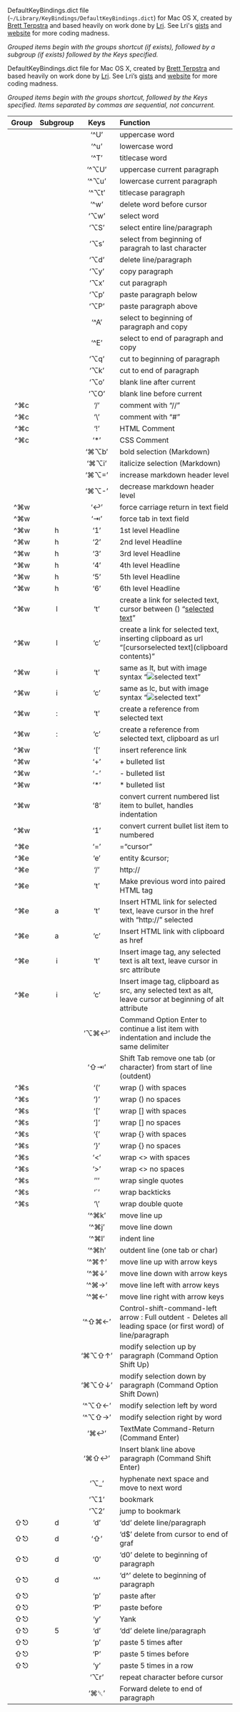 DefaultKeyBindings.dict file (`~/Library/KeyBindings/DefaultKeyBindings.dict`) for Mac OS X, created by [Brett Terpstra][] and based heavily on work done by [Lri][lrikeys]. See Lri's [gists][lrigists] and [website][lriweb] for more coding madness.

[lrikeys]: http://www.cs.helsinki.fi/u/lranta/keybindings/
[lriweb]: http://www.cs.helsinki.fi/u/lranta/
[lrigists]: https://gist.github.com/Lri
[brett terpstra]: http://brettterpstra.com

*Grouped items begin with the groups shortcut (if exists), followed by a subgroup (if exists) followed by the Keys specified.*

<p>DefaultKeyBindings.dict file for Mac OS X, created by <a href="http://brettterpstra.com">Brett Terpstra</a> and based heavily on work done by <a href="http://www.cs.helsinki.fi/u/lranta/keybindings/">Lri</a>. See Lri&#8217;s <a href="https://gist.github.com/Lri">gists</a> and <a href="http://www.cs.helsinki.fi/u/lranta/">website</a> for more coding madness.</p>

<p><em>Grouped items begin with the groups shortcut, followed by the Keys specified. Items separated by commas are sequential, not concurrent.</em></p>


<table>
<colgroup>
<col style="text-align:center;"/>
<col style="text-align:center;"/>
<col style="text-align:center;"/>
<col style="text-align:left;"/>
</colgroup>

<thead>
<tr>
	<th style="text-align:center;">Group</th>
	<th style="text-align:center;">Subgroup</th>
	<th style="text-align:center;">Keys</th>
	<th style="text-align:left;">Function</th>
</tr>
</thead>

<tbody>
<tr>
	<td style="text-align:center;"></td>
	<td style="text-align:center;"></td>
	<td style="text-align:center;">&#8216;^U&#8217;</td>
	<td style="text-align:left;">uppercase word</td>
</tr>
<tr>
	<td style="text-align:center;"></td>
	<td style="text-align:center;"></td>
	<td style="text-align:center;">&#8216;^u&#8217;</td>
	<td style="text-align:left;">lowercase word</td>
</tr>
<tr>
	<td style="text-align:center;"></td>
	<td style="text-align:center;"></td>
	<td style="text-align:center;">&#8216;^T&#8217;</td>
	<td style="text-align:left;">titlecase word</td>
</tr>
<tr>
	<td style="text-align:center;"></td>
	<td style="text-align:center;"></td>
	<td style="text-align:center;">&#8216;^⌥U&#8217;</td>
	<td style="text-align:left;">uppercase current paragraph</td>
</tr>
<tr>
	<td style="text-align:center;"></td>
	<td style="text-align:center;"></td>
	<td style="text-align:center;">&#8216;^⌥u&#8217;</td>
	<td style="text-align:left;">lowercase current paragraph</td>
</tr>
<tr>
	<td style="text-align:center;"></td>
	<td style="text-align:center;"></td>
	<td style="text-align:center;">&#8216;^⌥t&#8217;</td>
	<td style="text-align:left;">titlecase paragraph</td>
</tr>
<tr>
	<td style="text-align:center;"></td>
	<td style="text-align:center;"></td>
	<td style="text-align:center;">&#8216;^w&#8217;</td>
	<td style="text-align:left;">delete word before cursor</td>
</tr>
<tr>
	<td style="text-align:center;"></td>
	<td style="text-align:center;"></td>
	<td style="text-align:center;">&#8216;⌥w&#8217;</td>
	<td style="text-align:left;">select word</td>
</tr>
<tr>
	<td style="text-align:center;"></td>
	<td style="text-align:center;"></td>
	<td style="text-align:center;">&#8216;⌥S&#8217;</td>
	<td style="text-align:left;">select entire line/paragraph</td>
</tr>
<tr>
	<td style="text-align:center;"></td>
	<td style="text-align:center;"></td>
	<td style="text-align:center;">&#8216;⌥s&#8217;</td>
	<td style="text-align:left;">select from beginning of paragrah to last character</td>
</tr>
<tr>
	<td style="text-align:center;"></td>
	<td style="text-align:center;"></td>
	<td style="text-align:center;">&#8216;⌥d&#8217;</td>
	<td style="text-align:left;">delete line/paragraph</td>
</tr>
<tr>
	<td style="text-align:center;"></td>
	<td style="text-align:center;"></td>
	<td style="text-align:center;">&#8216;⌥y&#8217;</td>
	<td style="text-align:left;">copy paragraph</td>
</tr>
<tr>
	<td style="text-align:center;"></td>
	<td style="text-align:center;"></td>
	<td style="text-align:center;">&#8216;⌥x&#8217;</td>
	<td style="text-align:left;">cut paragraph</td>
</tr>
<tr>
	<td style="text-align:center;"></td>
	<td style="text-align:center;"></td>
	<td style="text-align:center;">&#8216;⌥p&#8217;</td>
	<td style="text-align:left;">paste paragraph below</td>
</tr>
<tr>
	<td style="text-align:center;"></td>
	<td style="text-align:center;"></td>
	<td style="text-align:center;">&#8216;⌥P&#8217;</td>
	<td style="text-align:left;">paste paragraph above</td>
</tr>
<tr>
	<td style="text-align:center;"></td>
	<td style="text-align:center;"></td>
	<td style="text-align:center;">&#8216;^A&#8217;</td>
	<td style="text-align:left;">select to beginning of paragraph and copy</td>
</tr>
<tr>
	<td style="text-align:center;"></td>
	<td style="text-align:center;"></td>
	<td style="text-align:center;">&#8216;^E&#8217;</td>
	<td style="text-align:left;">select to end of paragraph and copy</td>
</tr>
<tr>
	<td style="text-align:center;"></td>
	<td style="text-align:center;"></td>
	<td style="text-align:center;">&#8216;⌥q&#8217;</td>
	<td style="text-align:left;">cut to beginning of paragraph</td>
</tr>
<tr>
	<td style="text-align:center;"></td>
	<td style="text-align:center;"></td>
	<td style="text-align:center;">&#8216;⌥k&#8217;</td>
	<td style="text-align:left;">cut to end of paragraph</td>
</tr>
<tr>
	<td style="text-align:center;"></td>
	<td style="text-align:center;"></td>
	<td style="text-align:center;">&#8216;⌥o&#8217;</td>
	<td style="text-align:left;">blank line after current</td>
</tr>
<tr>
	<td style="text-align:center;"></td>
	<td style="text-align:center;"></td>
	<td style="text-align:center;">&#8216;⌥O&#8217;</td>
	<td style="text-align:left;">blank line before current</td>
</tr>
<tr>
	<td style="text-align:center;">^⌘c</td>
	<td style="text-align:center;"></td>
	<td style="text-align:center;">&#8216;/&#8217;</td>
	<td style="text-align:left;">comment with &#8220;//&#8221;</td>
</tr>
<tr>
	<td style="text-align:center;">^⌘c</td>
	<td style="text-align:center;"></td>
	<td style="text-align:center;">&#8216;\&#8217;</td>
	<td style="text-align:left;">comment with &#8220;#&#8221;</td>
</tr>
<tr>
	<td style="text-align:center;">^⌘c</td>
	<td style="text-align:center;"></td>
	<td style="text-align:center;">&#8216;!&#8217;</td>
	<td style="text-align:left;">HTML Comment</td>
</tr>
<tr>
	<td style="text-align:center;">^⌘c</td>
	<td style="text-align:center;"></td>
	<td style="text-align:center;">&#8216;*&#8217;</td>
	<td style="text-align:left;">CSS Comment</td>
</tr>
<tr>
	<td style="text-align:center;"></td>
	<td style="text-align:center;"></td>
	<td style="text-align:center;">&#8216;⌘⌥b&#8217;</td>
	<td style="text-align:left;">bold selection (Markdown)</td>
</tr>
<tr>
	<td style="text-align:center;"></td>
	<td style="text-align:center;"></td>
	<td style="text-align:center;">&#8216;⌘⌥i&#8217;</td>
	<td style="text-align:left;">italicize selection (Markdown)</td>
</tr>
<tr>
	<td style="text-align:center;"></td>
	<td style="text-align:center;"></td>
	<td style="text-align:center;">&#8216;⌘⌥=&#8217;</td>
	<td style="text-align:left;">increase markdown header level</td>
</tr>
<tr>
	<td style="text-align:center;"></td>
	<td style="text-align:center;"></td>
	<td style="text-align:center;">&#8216;⌘⌥-&#8217;</td>
	<td style="text-align:left;">decrease markdown header level</td>
</tr>
<tr>
	<td style="text-align:center;">^⌘w</td>
	<td style="text-align:center;"></td>
	<td style="text-align:center;">&#8216;↩&#8217;</td>
	<td style="text-align:left;">force carriage return in text field</td>
</tr>
<tr>
	<td style="text-align:center;">^⌘w</td>
	<td style="text-align:center;"></td>
	<td style="text-align:center;">&#8216;⇥&#8217;</td>
	<td style="text-align:left;">force tab in text field</td>
</tr>
<tr>
	<td style="text-align:center;">^⌘w</td>
	<td style="text-align:center;">h</td>
	<td style="text-align:center;">&#8216;1&#8217;</td>
	<td style="text-align:left;">1st level Headline</td>
</tr>
<tr>
	<td style="text-align:center;">^⌘w</td>
	<td style="text-align:center;">h</td>
	<td style="text-align:center;">&#8216;2&#8217;</td>
	<td style="text-align:left;">2nd level Headline</td>
</tr>
<tr>
	<td style="text-align:center;">^⌘w</td>
	<td style="text-align:center;">h</td>
	<td style="text-align:center;">&#8216;3&#8217;</td>
	<td style="text-align:left;">3rd level Headline</td>
</tr>
<tr>
	<td style="text-align:center;">^⌘w</td>
	<td style="text-align:center;">h</td>
	<td style="text-align:center;">&#8216;4&#8217;</td>
	<td style="text-align:left;">4th level Headline</td>
</tr>
<tr>
	<td style="text-align:center;">^⌘w</td>
	<td style="text-align:center;">h</td>
	<td style="text-align:center;">&#8216;5&#8217;</td>
	<td style="text-align:left;">5th level Headline</td>
</tr>
<tr>
	<td style="text-align:center;">^⌘w</td>
	<td style="text-align:center;">h</td>
	<td style="text-align:center;">&#8216;6&#8217;</td>
	<td style="text-align:left;">6th level Headline</td>
</tr>
<tr>
	<td style="text-align:center;">^⌘w</td>
	<td style="text-align:center;">l</td>
	<td style="text-align:center;">&#8216;t&#8217;</td>
	<td style="text-align:left;">create a link for selected text, cursor between () &#8220;<a href="">selected text</a>&#8221;</td>
</tr>
<tr>
	<td style="text-align:center;">^⌘w</td>
	<td style="text-align:center;">l</td>
	<td style="text-align:center;">&#8216;c&#8217;</td>
	<td style="text-align:left;">create a link for selected text, inserting clipboard as url &#8220;[cursorselected text](clipboard contents)&#8221;</td>
</tr>
<tr>
	<td style="text-align:center;">^⌘w</td>
	<td style="text-align:center;">i</td>
	<td style="text-align:center;">&#8216;t&#8217;</td>
	<td style="text-align:left;">same as lt, but with image syntax &#8220;<img src="cursor" alt="selected text" />&#8221;</td>
</tr>
<tr>
	<td style="text-align:center;">^⌘w</td>
	<td style="text-align:center;">i</td>
	<td style="text-align:center;">&#8216;c&#8217;</td>
	<td style="text-align:left;">same as lc, but with image syntax &#8220;<img src="cursor" alt="selected text" />&#8221;</td>
</tr>
<tr>
	<td style="text-align:center;">^⌘w</td>
	<td style="text-align:center;">:</td>
	<td style="text-align:center;">&#8216;t&#8217;</td>
	<td style="text-align:left;">create a reference from selected text</td>
</tr>
<tr>
	<td style="text-align:center;">^⌘w</td>
	<td style="text-align:center;">:</td>
	<td style="text-align:center;">&#8216;c&#8217;</td>
	<td style="text-align:left;">create a reference from selected text, clipboard as url</td>
</tr>
<tr>
	<td style="text-align:center;">^⌘w</td>
	<td style="text-align:center;"></td>
	<td style="text-align:center;">&#8216;[&#8217;</td>
	<td style="text-align:left;">insert reference link</td>
</tr>
<tr>
	<td style="text-align:center;">^⌘w</td>
	<td style="text-align:center;"></td>
	<td style="text-align:center;">&#8216;+&#8217;</td>
	<td style="text-align:left;">+ bulleted list</td>
</tr>
<tr>
	<td style="text-align:center;">^⌘w</td>
	<td style="text-align:center;"></td>
	<td style="text-align:center;">&#8216;-&#8217;</td>
	<td style="text-align:left;">- bulleted list</td>
</tr>
<tr>
	<td style="text-align:center;">^⌘w</td>
	<td style="text-align:center;"></td>
	<td style="text-align:center;">&#8216;*&#8217;</td>
	<td style="text-align:left;">* bulleted list</td>
</tr>
<tr>
	<td style="text-align:center;">^⌘w</td>
	<td style="text-align:center;"></td>
	<td style="text-align:center;">&#8216;8&#8217;</td>
	<td style="text-align:left;">convert current numbered list item to bullet, handles indentation</td>
</tr>
<tr>
	<td style="text-align:center;">^⌘w</td>
	<td style="text-align:center;"></td>
	<td style="text-align:center;">&#8216;1&#8217;</td>
	<td style="text-align:left;">convert current bullet list item to numbered</td>
</tr>
<tr>
	<td style="text-align:center;">^⌘e</td>
	<td style="text-align:center;"></td>
	<td style="text-align:center;">&#8216;=&#8217;</td>
	<td style="text-align:left;">=&#8220;cursor&#8221;</td>
</tr>
<tr>
	<td style="text-align:center;">^⌘e</td>
	<td style="text-align:center;"></td>
	<td style="text-align:center;">&#8216;e&#8217;</td>
	<td style="text-align:left;">entity &cursor;</td>
</tr>
<tr>
	<td style="text-align:center;">^⌘e</td>
	<td style="text-align:center;"></td>
	<td style="text-align:center;">&#8216;/&#8217;</td>
	<td style="text-align:left;">http://</td>
</tr>
<tr>
	<td style="text-align:center;">^⌘e</td>
	<td style="text-align:center;"></td>
	<td style="text-align:center;">&#8216;t&#8217;</td>
	<td style="text-align:left;">Make previous word into paired HTML tag</td>
</tr>
<tr>
	<td style="text-align:center;">^⌘e</td>
	<td style="text-align:center;">a</td>
	<td style="text-align:center;">&#8216;t&#8217;</td>
	<td style="text-align:left;">Insert HTML link for selected text, leave cursor in the href with &#8220;http://&#8221; selected</td>
</tr>
<tr>
	<td style="text-align:center;">^⌘e</td>
	<td style="text-align:center;">a</td>
	<td style="text-align:center;">&#8216;c&#8217;</td>
	<td style="text-align:left;">Insert HTML link with clipboard as href</td>
</tr>
<tr>
	<td style="text-align:center;">^⌘e</td>
	<td style="text-align:center;">i</td>
	<td style="text-align:center;">&#8216;t&#8217;</td>
	<td style="text-align:left;">Insert image tag, any selected text is alt text, leave cursor in src attribute</td>
</tr>
<tr>
	<td style="text-align:center;">^⌘e</td>
	<td style="text-align:center;">i</td>
	<td style="text-align:center;">&#8216;c&#8217;</td>
	<td style="text-align:left;">Insert image tag, clipboard as src, any selected text as alt, leave cursor at beginning of alt attribute</td>
</tr>
<tr>
	<td style="text-align:center;"></td>
	<td style="text-align:center;"></td>
	<td style="text-align:center;">&#8216;⌥⌘↩&#8217;</td>
	<td style="text-align:left;">Command Option Enter to continue a list item with indentation and include the same delimiter</td>
</tr>
<tr>
	<td style="text-align:center;"></td>
	<td style="text-align:center;"></td>
	<td style="text-align:center;">&#8216;⇧⇥&#8217;</td>
	<td style="text-align:left;">Shift Tab remove one tab (or character) from start of line (outdent)</td>
</tr>
<tr>
	<td style="text-align:center;">^⌘s</td>
	<td style="text-align:center;"></td>
	<td style="text-align:center;">&#8216;(&#8217;</td>
	<td style="text-align:left;">wrap () with spaces</td>
</tr>
<tr>
	<td style="text-align:center;">^⌘s</td>
	<td style="text-align:center;"></td>
	<td style="text-align:center;">&#8216;)&#8217;</td>
	<td style="text-align:left;">wrap () no spaces</td>
</tr>
<tr>
	<td style="text-align:center;">^⌘s</td>
	<td style="text-align:center;"></td>
	<td style="text-align:center;">&#8216;[&#8217;</td>
	<td style="text-align:left;">wrap [] with spaces</td>
</tr>
<tr>
	<td style="text-align:center;">^⌘s</td>
	<td style="text-align:center;"></td>
	<td style="text-align:center;">&#8216;]&#8217;</td>
	<td style="text-align:left;">wrap [] no spaces</td>
</tr>
<tr>
	<td style="text-align:center;">^⌘s</td>
	<td style="text-align:center;"></td>
	<td style="text-align:center;">&#8216;{&#8217;</td>
	<td style="text-align:left;">wrap {} with spaces</td>
</tr>
<tr>
	<td style="text-align:center;">^⌘s</td>
	<td style="text-align:center;"></td>
	<td style="text-align:center;">&#8216;}&#8217;</td>
	<td style="text-align:left;">wrap {} no spaces</td>
</tr>
<tr>
	<td style="text-align:center;">^⌘s</td>
	<td style="text-align:center;"></td>
	<td style="text-align:center;">&#8216;&lt;&#8217;</td>
	<td style="text-align:left;">wrap &lt;&gt; with spaces</td>
</tr>
<tr>
	<td style="text-align:center;">^⌘s</td>
	<td style="text-align:center;"></td>
	<td style="text-align:center;">&#8216;&gt;&#8217;</td>
	<td style="text-align:left;">wrap &lt;&gt; no spaces</td>
</tr>
<tr>
	<td style="text-align:center;">^⌘s</td>
	<td style="text-align:center;"></td>
	<td style="text-align:center;">&#8217;&#8217;&#8217;</td>
	<td style="text-align:left;">wrap single quotes</td>
</tr>
<tr>
	<td style="text-align:center;">^⌘s</td>
	<td style="text-align:center;"></td>
	<td style="text-align:center;">&#8216;`&#8217;</td>
	<td style="text-align:left;">wrap backticks</td>
</tr>
<tr>
	<td style="text-align:center;">^⌘s</td>
	<td style="text-align:center;"></td>
	<td style="text-align:center;">&#8216;\&#8217;</td>
	<td style="text-align:left;">wrap double quote</td>
</tr>
<tr>
	<td style="text-align:center;"></td>
	<td style="text-align:center;"></td>
	<td style="text-align:center;">&#8216;^⌘k&#8217;</td>
	<td style="text-align:left;">move line up</td>
</tr>
<tr>
	<td style="text-align:center;"></td>
	<td style="text-align:center;"></td>
	<td style="text-align:center;">&#8216;^⌘j&#8217;</td>
	<td style="text-align:left;">move line down</td>
</tr>
<tr>
	<td style="text-align:center;"></td>
	<td style="text-align:center;"></td>
	<td style="text-align:center;">&#8216;^⌘l&#8217;</td>
	<td style="text-align:left;">indent line</td>
</tr>
<tr>
	<td style="text-align:center;"></td>
	<td style="text-align:center;"></td>
	<td style="text-align:center;">&#8216;^⌘h&#8217;</td>
	<td style="text-align:left;">outdent line (one tab or char)</td>
</tr>
<tr>
	<td style="text-align:center;"></td>
	<td style="text-align:center;"></td>
	<td style="text-align:center;">&#8216;^⌘↑&#8217;</td>
	<td style="text-align:left;">move line up with arrow keys</td>
</tr>
<tr>
	<td style="text-align:center;"></td>
	<td style="text-align:center;"></td>
	<td style="text-align:center;">&#8216;^⌘↓&#8217;</td>
	<td style="text-align:left;">move line down with arrow keys</td>
</tr>
<tr>
	<td style="text-align:center;"></td>
	<td style="text-align:center;"></td>
	<td style="text-align:center;">&#8216;^⌘→&#8217;</td>
	<td style="text-align:left;">move line left with arrow keys</td>
</tr>
<tr>
	<td style="text-align:center;"></td>
	<td style="text-align:center;"></td>
	<td style="text-align:center;">&#8216;^⌘←&#8217;</td>
	<td style="text-align:left;">move line right with arrow keys</td>
</tr>
<tr>
	<td style="text-align:center;"></td>
	<td style="text-align:center;"></td>
	<td style="text-align:center;">&#8216;^⇧⌘←&#8217;</td>
	<td style="text-align:left;">Control-shift-command-left arrow : Full outdent - Deletes all leading space (or first word) of line/paragraph</td>
</tr>
<tr>
	<td style="text-align:center;"></td>
	<td style="text-align:center;"></td>
	<td style="text-align:center;">&#8216;⌘⌥⇧↑&#8217;</td>
	<td style="text-align:left;">modify selection up by paragraph (Command Option Shift Up)</td>
</tr>
<tr>
	<td style="text-align:center;"></td>
	<td style="text-align:center;"></td>
	<td style="text-align:center;">&#8216;⌘⌥⇧↓&#8217;</td>
	<td style="text-align:left;">modify selection down by paragraph (Command Option Shift Down)</td>
</tr>
<tr>
	<td style="text-align:center;"></td>
	<td style="text-align:center;"></td>
	<td style="text-align:center;">&#8216;^⌥⇧←&#8217;</td>
	<td style="text-align:left;">modify selection left by word</td>
</tr>
<tr>
	<td style="text-align:center;"></td>
	<td style="text-align:center;"></td>
	<td style="text-align:center;">&#8216;^⌥⇧→&#8217;</td>
	<td style="text-align:left;">modify selection right by word</td>
</tr>
<tr>
	<td style="text-align:center;"></td>
	<td style="text-align:center;"></td>
	<td style="text-align:center;">&#8216;⌘↩&#8217;</td>
	<td style="text-align:left;">TextMate Command-Return (Command Enter)</td>
</tr>
<tr>
	<td style="text-align:center;"></td>
	<td style="text-align:center;"></td>
	<td style="text-align:center;">&#8216;⌘⇧↩&#8217;</td>
	<td style="text-align:left;">Insert blank line above paragraph (Command Shift Enter)</td>
</tr>
<tr>
	<td style="text-align:center;"></td>
	<td style="text-align:center;"></td>
	<td style="text-align:center;">&#8216;⌥_&#8217;</td>
	<td style="text-align:left;">hyphenate next space and move to next word</td>
</tr>
<tr>
	<td style="text-align:center;"></td>
	<td style="text-align:center;"></td>
	<td style="text-align:center;">&#8216;⌥1&#8217;</td>
	<td style="text-align:left;">bookmark</td>
</tr>
<tr>
	<td style="text-align:center;"></td>
	<td style="text-align:center;"></td>
	<td style="text-align:center;">&#8216;⌥2&#8217;</td>
	<td style="text-align:left;">jump to bookmark</td>
</tr>
<tr>
	<td style="text-align:center;">⇧⎋</td>
	<td style="text-align:center;">d</td>
	<td style="text-align:center;">&#8216;d&#8217;</td>
	<td style="text-align:left;">&#8216;dd&#8217; delete line/paragraph</td>
</tr>
<tr>
	<td style="text-align:center;">⇧⎋</td>
	<td style="text-align:center;">d</td>
	<td style="text-align:center;">&#8216;⇧&#8217;</td>
	<td style="text-align:left;">&#8216;d$&#8217; delete from cursor to end of graf</td>
</tr>
<tr>
	<td style="text-align:center;">⇧⎋</td>
	<td style="text-align:center;">d</td>
	<td style="text-align:center;">&#8216;0&#8217;</td>
	<td style="text-align:left;">&#8216;d0&#8217; delete to beginning of paragraph</td>
</tr>
<tr>
	<td style="text-align:center;">⇧⎋</td>
	<td style="text-align:center;">d</td>
	<td style="text-align:center;">&#8216;^&#8217;</td>
	<td style="text-align:left;">&#8216;d^&#8217; delete to beginning of paragraph</td>
</tr>
<tr>
	<td style="text-align:center;">⇧⎋</td>
	<td style="text-align:center;"></td>
	<td style="text-align:center;">&#8216;p&#8217;</td>
	<td style="text-align:left;">paste after</td>
</tr>
<tr>
	<td style="text-align:center;">⇧⎋</td>
	<td style="text-align:center;"></td>
	<td style="text-align:center;">&#8216;P&#8217;</td>
	<td style="text-align:left;">paste before</td>
</tr>
<tr>
	<td style="text-align:center;">⇧⎋</td>
	<td style="text-align:center;"></td>
	<td style="text-align:center;">&#8216;y&#8217;</td>
	<td style="text-align:left;">Yank</td>
</tr>
<tr>
	<td style="text-align:center;">⇧⎋</td>
	<td style="text-align:center;">5</td>
	<td style="text-align:center;">&#8216;d&#8217;</td>
	<td style="text-align:left;">&#8216;dd&#8217; delete line/paragraph</td>
</tr>
<tr>
	<td style="text-align:center;">⇧⎋</td>
	<td style="text-align:center;"></td>
	<td style="text-align:center;">&#8216;p&#8217;</td>
	<td style="text-align:left;">paste 5 times after</td>
</tr>
<tr>
	<td style="text-align:center;">⇧⎋</td>
	<td style="text-align:center;"></td>
	<td style="text-align:center;">&#8216;P&#8217;</td>
	<td style="text-align:left;">paste 5 times before</td>
</tr>
<tr>
	<td style="text-align:center;">⇧⎋</td>
	<td style="text-align:center;"></td>
	<td style="text-align:center;">&#8216;y&#8217;</td>
	<td style="text-align:left;">paste 5 times in a row</td>
</tr>
<tr>
	<td style="text-align:center;"></td>
	<td style="text-align:center;"></td>
	<td style="text-align:center;">&#8216;⌥r&#8217;</td>
	<td style="text-align:left;">repeat character before cursor</td>
</tr>
<tr>
	<td style="text-align:center;"></td>
	<td style="text-align:center;"></td>
	<td style="text-align:center;">&#8216;⌘␡&#8217;</td>
	<td style="text-align:left;">Forward delete to end of paragraph</td>
</tr>
</tbody>
</table>

